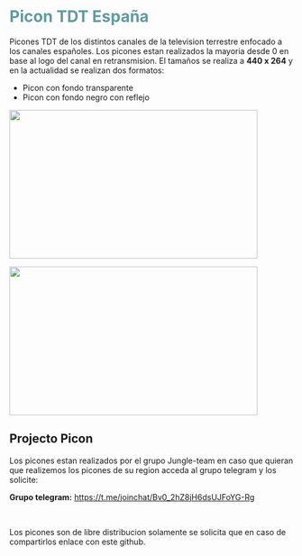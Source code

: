 <h1 style="color: #5e9ca0;">Picon TDT Espa&ntilde;a</h1>

<p>Picones TDT de los distintos canales de la television terrestre enfocado a los canales espa&ntilde;oles. Los picones estan realizados la mayoria desde 0 en base al logo del canal en retransmision. El tama&ntilde;os se realiza a <strong>440 x 264</strong> y en la actualidad se realizan dos formatos:</p>
<ul>
<li>Picon con fondo transparente</li>
<li>Picon con fondo negro con reflejo</li>
</ul>
<p><img src="https://raw.githubusercontent.com/jungla-team/Picon-tdt-spain/master/tv_sant_cugat.png" alt="" width="440" height="264" /></p>
<p><img src="https://raw.githubusercontent.com/jungla-team/Picon-tdt-spain/master/tv_sant_cugat_black.png" alt="" width="440" height="264" /></p>
<h2><strong>Projecto Picon</strong></h2>
<p>Los picones estan realizados por el grupo Jungle-team en caso que quieran que realizemos los picones de su region acceda al grupo telegram y los solicite:</p>
<p><strong>Grupo telegram:</strong>&nbsp;<a href="https://t.me/joinchat/Bv0_2hZ8jH6dsUJFoYG-Rg">https://t.me/joinchat/Bv0_2hZ8jH6dsUJFoYG-Rg</a></p>
<p>&nbsp;</p>
<p>Los picones son de libre distribucion solamente se solicita que en caso de compartirlos enlace con este github.</p>
<p><strong>&nbsp;</strong></p>

